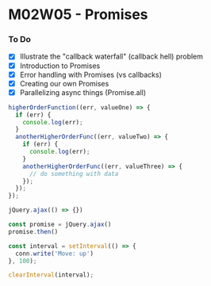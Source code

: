 # M02W05 - Promises

### To Do
- [x] Illustrate the "callback waterfall" (callback hell) problem
- [x] Introduction to Promises
- [x] Error handling with Promises (vs callbacks)
- [x] Creating our own Promises
- [x] Parallelizing async things (Promise.all)

```js
higherOrderFunction((err, valueOne) => {
  if (err) {
    console.log(err);
  }
  anotherHigherOrderFunc((err, valueTwo) => {
    if (err) {
      console.log(err);
    }
    anotherHigherOrderFunc((err, valueThree) => {
      // do something with data
    });
  });
});
```


```js
jQuery.ajax(() => {})

const promise = jQuery.ajax()
promise.then()

const interval = setInterval(() => {
  conn.write('Move: up')
}, 100);

clearInterval(interval);
```

























